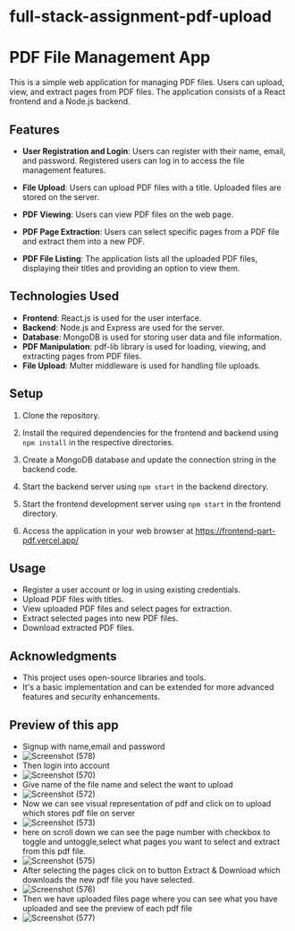 # full-stack-assignment-pdf-upload
# PDF File Management App

This is a simple web application for managing PDF files. Users can upload, view, and extract pages from PDF files. The application consists of a React frontend and a Node.js backend.

## Features

- **User Registration and Login**: Users can register with their name, email, and password. Registered users can log in to access the file management features.

- **File Upload**: Users can upload PDF files with a title. Uploaded files are stored on the server.

- **PDF Viewing**: Users can view PDF files on the web page.

- **PDF Page Extraction**: Users can select specific pages from a PDF file and extract them into a new PDF.

- **PDF File Listing**: The application lists all the uploaded PDF files, displaying their titles and providing an option to view them.

## Technologies Used

- **Frontend**: React.js is used for the user interface.
- **Backend**: Node.js and Express are used for the server.
- **Database**: MongoDB is used for storing user data and file information.
- **PDF Manipulation**: pdf-lib library is used for loading, viewing, and extracting pages from PDF files.
- **File Upload**: Multer middleware is used for handling file uploads.

## Setup

1. Clone the repository.

2. Install the required dependencies for the frontend and backend using `npm install` in the respective directories.

3. Create a MongoDB database and update the connection string in the backend code.

4. Start the backend server using `npm start` in the backend directory.

5. Start the frontend development server using `npm start` in the frontend directory.

6. Access the application in your web browser at https://frontend-part-pdf.vercel.app/


## Usage

- Register a user account or log in using existing credentials.
- Upload PDF files with titles.
- View uploaded PDF files and select pages for extraction.
- Extract selected pages into new PDF files.
- Download extracted PDF files.

## Acknowledgments

- This project uses open-source libraries and tools.
- It's a basic implementation and can be extended for more advanced features and security enhancements.

## Preview of this app
- Signup with name,email and password
- ![Screenshot (578)](https://github.com/saikalyansixsixty6/full-stack-assignment-pdf-upload/assets/91243096/f3155425-0bbd-49db-bb7d-11ebc563efb4)
- Then login into account
- ![Screenshot (570)](https://github.com/saikalyansixsixty6/full-stack-assignment-pdf-upload/assets/91243096/316ebd21-c74e-4ee3-9d83-bc7547a6b98d)
- Give name of the file name and select the want to upload
- ![Screenshot (572)](https://github.com/saikalyansixsixty6/full-stack-assignment-pdf-upload/assets/91243096/687eacc1-fdc7-43b9-b0f5-30d091ccb5c3)
- Now we can see visual representation of pdf and click on to upload which stores pdf file on server
- ![Screenshot (573)](https://github.com/saikalyansixsixty6/full-stack-assignment-pdf-upload/assets/91243096/52baf70b-7030-443b-aea5-a5e8b7af6020)
- here on scroll down we can see the page number with checkbox to toggle and untoggle,select what pages you want to select and extract from this pdf file.
- ![Screenshot (575)](https://github.com/saikalyansixsixty6/full-stack-assignment-pdf-upload/assets/91243096/d5973e42-c530-4679-a44a-9f0662949e8b)
- After selecting the pages click on to button Extract & Download which downloads the new pdf file you have selected.
- ![Screenshot (576)](https://github.com/saikalyansixsixty6/full-stack-assignment-pdf-upload/assets/91243096/3363317e-7daf-4e2c-a60a-0fffee8ad328)
- Then we have uploaded files page where you can see what you have uploaded and see the preview of each pdf file
- ![Screenshot (577)](https://github.com/saikalyansixsixty6/full-stack-assignment-pdf-upload/assets/91243096/fb17b3fd-a874-4747-9901-76c8af33a341)









